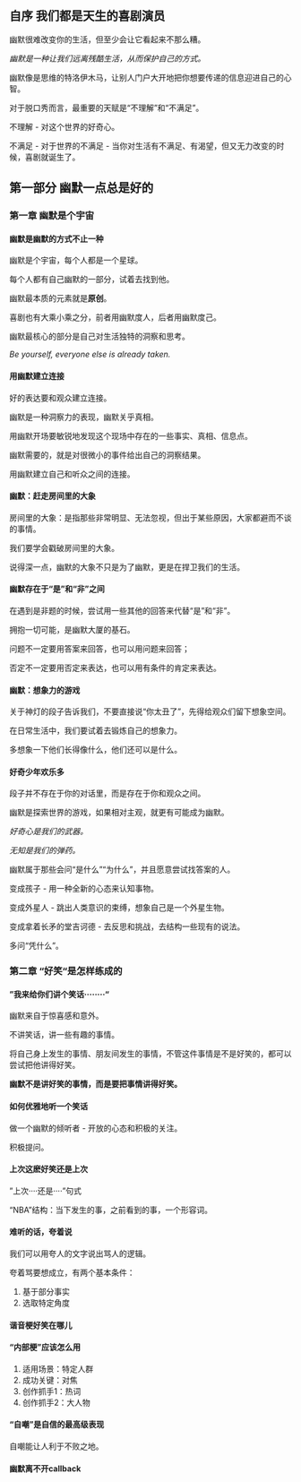 ## 自序 我们都是天生的喜剧演员

幽默很难改变你的生活，但至少会让它看起来不那么糟。

*幽默是一种让我们远离残酷生活，从而保护自己的方式。*

幽默像是思维的特洛伊木马，让别人门户大开地把你想要传递的信息迎进自己的心智。

对于脱口秀而言，最重要的天赋是“不理解”和“不满足”。

不理解 - 对这个世界的好奇心。

不满足 - 对于世界的不满足 - 当你对生活有不满足、有渴望，但又无力改变的时候，喜剧就诞生了。

## 第一部分 幽默一点总是好的

### 第一章 幽默是个宇宙

#### 幽默是幽默的方式不止一种

幽默是个宇宙，每个人都是一个星球。

每个人都有自己幽默的一部分，试着去找到他。

幽默最本质的元素就是**原创**。

喜剧也有大乘小乘之分，前者用幽默度人，后者用幽默度己。

幽默最核心的部分是自己对生活独特的洞察和思考。

*Be yourself, everyone else is already taken.*

#### 用幽默建立连接

好的表达要和观众建立连接。

幽默是一种洞察力的表现，幽默关乎真相。

用幽默开场要敏锐地发现这个现场中存在的一些事实、真相、信息点。

幽默需要的，就是对很微小的事件给出自己的洞察结果。

用幽默建立自己和听众之间的连接。

#### 幽默：赶走房间里的大象

房间里的大象：是指那些非常明显、无法忽视，但出于某些原因，大家都避而不谈的事情。

我们要学会戳破房间里的大象。

说得深一点，幽默的大象不只是为了幽默，更是在捍卫我们的生活。

#### 幽默存在于“是”和“非”之间

在遇到是非题的时候，尝试用一些其他的回答来代替“是”和“非”。

拥抱一切可能，是幽默大厦的基石。

问题不一定要用答案来回答，也可以用问题来回答；

否定不一定要用否定来表达，也可以用有条件的肯定来表达。

#### 幽默：想象力的游戏

关于神灯的段子告诉我们，不要直接说“你太丑了”，先得给观众们留下想象空间。

在日常生活中，我们要试着去锻炼自己的想象力。

多想象一下他们长得像什么，他们还可以是什么。

#### 好奇少年欢乐多

段子并不存在于你的对话里，而是存在于你和观众之间。

幽默是探索世界的游戏，如果相对主观，就更有可能成为幽默。

*好奇心是我们的武器。*

*无知是我们的弹药。*

幽默属于那些会问“是什么”“为什么”，并且愿意尝试找答案的人。

变成孩子 - 用一种全新的心态来认知事物。

变成外星人 - 跳出人类意识的束缚，想象自己是一个外星生物。

变成拿着长矛的堂吉诃德 - 去反思和挑战，去结构一些现有的说法。

多问“凭什么”。

### 第二章 “好笑“是怎样练成的

#### ”我来给你们讲个笑话········“

幽默来自于惊喜感和意外。

不讲笑话，讲一些有趣的事情。

将自己身上发生的事情、朋友间发生的事情，不管这件事情是不是好笑的，都可以尝试把他讲得好笑。

**幽默不是讲好笑的事情，而是要把事情讲得好笑。**

#### 如何优雅地听一个笑话

做一个幽默的倾听者 - 开放的心态和积极的关注。

积极提问。

#### 上次这麽好笑还是上次

”上次····还是····”句式

“NBA”结构：当下发生的事，之前看到的事，一个形容词。

#### 难听的话，夸着说

我们可以用夸人的文字说出骂人的逻辑。

夸着骂要想成立，有两个基本条件：
1. 基于部分事实
2. 选取特定角度

#### 谐音梗好笑在哪儿

#### “内部梗”应该怎么用

1. 适用场景：特定人群
2. 成功关键：对焦
3. 创作抓手1：热词
4. 创作抓手2：大人物

#### “自嘲”是自信的最高级表现

自嘲能让人利于不败之地。

#### 幽默离不开callback

